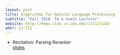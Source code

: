 ```yaml
---
layout: post
title: Algorithms for Natural Language Processing
subtitle: "Fall 2018: TA & Guest Lecturer"
website: http://demo.clab.cs.cmu.edu/11711fa18/
abbr: 11-711
---
```


<ul class="card-text font-weight-light list-group list-group-flush">  
  <li class="list-group-item">
    <div class="row">
      <div class="col-sm-10">
        Recitation: Parsing Reranker
      </div>
      <div class="col-sm-2">
        <a href="http://demo.clab.cs.cmu.edu/11711fa18/recitation_notes/recitation_slides_rerank.pdf" target="_blank">slides</a>&nbsp;
      </div>
    </div>
  </li>  
</ul>